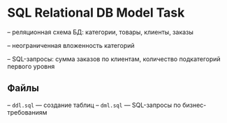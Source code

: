 # SQL Relational DB Model Task

– реляционная схема БД: категории, товары, клиенты, заказы

– неограниченная вложенность категорий

– SQL-запросы: сумма заказов по клиентам,
               количество подкатегорий первого уровня

## Файлы

– `ddl.sql` — создание таблиц 
– `dml.sql` — SQL-запросы по бизнес-требованиям
